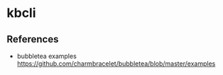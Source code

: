 # kbcli

## References

* bubbletea examples
https://github.com/charmbracelet/bubbletea/blob/master/examples